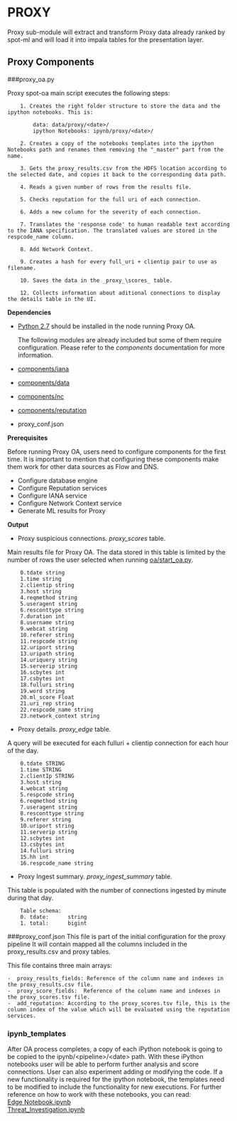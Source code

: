 # PROXY

Proxy sub-module will extract and transform Proxy data already ranked by spot-ml and will load it into impala tables for the presentation layer.

## Proxy Components

###proxy_oa.py

Proxy spot-oa main script executes the following steps:

		1. Creates the right folder structure to store the data and the ipython notebooks. This is: 
		
			data: data/proxy/<date>/
			ipython Notebooks: ipynb/proxy/<date>/
		
		2. Creates a copy of the notebooks templates into the ipython Notebooks path and renames them removing the "_master" part from the name.
		
		3. Gets the proxy_results.csv from the HDFS location according to the selected date, and copies it back to the corresponding data path.
		 
		4. Reads a given number of rows from the results file.
		 
		5. Checks reputation for the full uri of each connection.
		 
		6. Adds a new column for the severity of each connection.
		 
		7. Translates the 'response code' to human readable text according to the IANA specification. The translated values are stored in the respcode_name column.
		 
		8. Add Network Context.
		
		9. Creates a hash for every full_uri + clientip pair to use as filename.  
		 
		10. Saves the data in the _proxy_\scores_ table. 
		
    	12. Collects information about aditional connections to display the details table in the UI.


**Dependencies**

- [Python 2.7](https://www.python.org/download/releases/2.7/) should be installed in the node running Proxy OA. 

	The following modules are already included but some of them require configuration. Please refer to the _components_ documentation for more information. 
- [components/iana](/spot-oa/oa/components#IANA-iana)
- [components/data](/spot-oa/oa/components#data)
- [components/nc](/spot-oa/oa/components#network-context-nc)
- [components/reputation](/spot-oa/oa/components/reputation)
- proxy_conf.json

**Prerequisites**

Before running Proxy OA, users need to configure components for the first time. It is important to mention that configuring these components make them work for other data sources as Flow and DNS.  

- Configure database engine
- Configure Reputation services
- Configure IANA service
- Configure Network Context service
- Generate ML results for Proxy

**Output**

- Proxy suspicious connections. _proxy\_scores_ table.

Main results file for Proxy OA. The data stored in this table is limited by the number of rows the user selected when running [oa/start_oa.py](/spot-oa/oa/INSTALL.md#usage).
 
		0.tdate string
		1.time string
		2.clientip string
		3.host string
		4.reqmethod string
		5.useragent string
		6.resconttype string
		7.duration int
		8.username string
		9.webcat string
		10.referer string
		11.respcode string
		12.uriport string
		13.uripath string
		14.uriquery string
		15.serverip string
		16.scbytes int
		17.csbytes int
		18.fulluri string
		19.word string
		20.ml_score Float
		21.uri_rep string
		22.respcode_name string
		23.network_context string 


- Proxy details. _proxy\_edge_ table.

A query will be executed for each fulluri + clientip connection for each hour of the day.
 
		0.tdate STRING
		1.time STRING
		2.clientIp STRING
		3.host string
		4.webcat string
		5.respcode string
		6.reqmethod string
		7.useragent string
		8.resconttype string
		9.referer string
		10.uriport string
		11.serverip string
		12.scbytes int
		13.csbytes int
		14.fulluri string
		15.hh int
		16.respcode_name string


- Proxy Ingest summary. _proxy\_ingest\_summary_ table.

This table is populated with the number of connections ingested by minute during that day.

        Table schema:
        0. tdate:      string
        1. total:      bigint 


###proxy_conf.json
This file is part of the initial configuration for the proxy pipeline It will contain mapped all the columns included in the proxy_results.csv and proxy tables.

This file contains three main arrays:

	-  proxy_results_fields: Reference of the column name and indexes in the proxy_results.csv file.	 
	-  proxy_score_fields:  Reference of the column name and indexes in the proxy_scores.tsv file.	
	-  add_reputation: According to the proxy_scores.tsv file, this is the column index of the value which will be evaluated using the reputation services.


### ipynb_templates
After OA process completes, a copy of each iPython notebook is going to be copied to the ipynb/\<pipeline>/\<date> path. 
With these iPython notebooks user will be able to perform further analysis and score connections. User can also
experiment adding or modifying the code. 
If a new functionality is required for the ipython notebook, the templates need to be modified to include the functionality for new executions.
For further reference on how to work with these notebooks, you can read:  
[Edge Notebook.ipynb](/spot-oa/oa/proxy/ipynb_templates/EdgeNotebook.md)  
[Threat_Investigation.ipynb](/spot-oa/oa/proxy/ipynb_templates/ThreatInvestigation.md)
